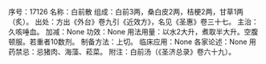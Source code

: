 序号：17126
名称：白前散
组成：白前3两，桑白皮2两，桔梗2两，甘草1两（炙）。
出处：方出《外台》卷九引《近效方》，名见《圣惠》卷三十七。
主治：久咳唾血。
加减：None
功效：None
用法用量：以水2大升，煮取半大升。空腹顿服。若重者10数剂。
制备方法：上切。
临床应用：None
各家论述：None
用药禁忌：忌猪肉、海藻、菘菜。
附注：白前汤（《圣济总录》卷六十九）。
